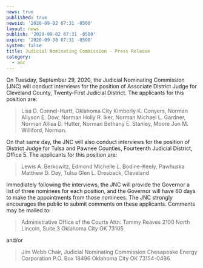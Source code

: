 ```yaml
---
news: true
published: true
newsid: '2020-09-02 07:31 -0500'
layout: news
publish: '2020-09-02 07:31 -0500'
expire: '2020-09-30 07:31 -0500'
system: false
title: Judicial Nominating Commission - Press Release
category:
  - aoc
---
```

On Tuesday, September 29, 2020, the Judicial Nominating Commission (JNC) will conduct interviews for the position of Associate District Judge for Cleveland County, Twenty-First Judicial District. The applicants for this position are:  

<blockquote>
Lisa D. Connel-Hurtt, Oklahoma City  
Kimberly K. Conyers, Norman  
Allyson E. Dow, Norman  
Holly R. Iker, Norman  
Michael L. Gardner, Norman  
Allisa D. Hutter, Norman  
Bethany E. Stanley, Moore  
Jon M. Williford, Norman.  
</blockquote>

On that same day, the JNC will also conduct interviews for the position of District Judge for Tulsa and Pawnee Counties, Fourteenth Judicial District, Office 5. The applicants for this position are:

<blockquote>
Lewis A. Berkowitz, Edmond  
Michelle L. Bodine-Keely, Pawhuska  
Matthew D. Day, Tulsa  
Glen L. Dresback, Cleveland  
</blockquote>

Immediately following the interviews, the JNC will provide the Governor a list of three nominees for each position, and the Governor will have 60 days to make the appointments from those nominees. The JNC strongly encourages the public to submit comments on these applicants. Comments may be mailed to:  

<blockquote>
Administrative Office of the Courts  
Attn: Tammy Reaves  
2100 North Lincoln, Suite 3  
Oklahoma City OK 73105 
</blockquote>
and/or
<blockquote>
Jim Webb  
Chair, Judicial Nominating Commission  
Chesapeake Energy Corporation  
P.O. Box 18496  
Oklahoma City OK 73154-0496.  
</blockquote>
